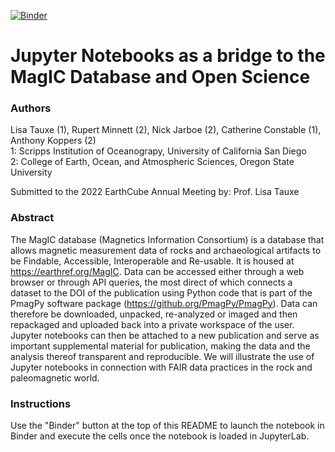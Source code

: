 [![Binder](https://mybinder.org/badge_logo.svg)](https://mybinder.org/v2/gh/PmagPy/2022_Tauxe-et-al_MagIC-Database-and-Open-Science/main?labpath=2022_MagIC_database_and_open_science.ipynb)

# Jupyter Notebooks as a bridge to the MagIC Database and Open Science

### Authors

Lisa Tauxe (1), Rupert Minnett (2), Nick Jarboe (2), Catherine Constable (1), Anthony Koppers (2)  
1: Scripps Institution of Oceanograpy, University of California San Diego  
2: College of Earth, Ocean, and Atmospheric Sciences, Oregon State University

Submitted to the 2022 EarthCube Annual Meeting by: Prof. Lisa Tauxe

### Abstract

The MagIC database (Magnetics Information Consortium) is a database that allows magnetic measurement data of rocks and archaeological artifacts to be Findable, Accessible, Interoperable and Re-usable. It is housed at https://earthref.org/MagIC. Data can be accessed either through a web browser or through API queries, the most direct of which connects a dataset to the DOI of the publication using Python code that is part of the PmagPy software package (https://github.org/PmagPy/PmagPy). Data can therefore be downloaded, unpacked, re-analyzed or imaged and then repackaged and uploaded back into a private workspace of the user. Jupyter notebooks can then be attached to a new publication and serve as important supplemental material for publication, making the data and the analysis thereof transparent and reproducible. We will illustrate the use of Jupyter notebooks in connection with FAIR data practices in the rock and paleomagnetic world.

### Instructions

Use the "Binder" button at the top of this README to launch the notebook in Binder and execute the cells once the notebook is loaded in JupyterLab.
